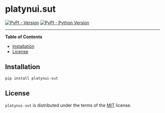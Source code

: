 # platynui.sut

[![PyPI - Version](https://img.shields.io/pypi/v/platynui-sut.svg)](https://pypi.org/project/platynui-sut)
[![PyPI - Python Version](https://img.shields.io/pypi/pyversions/platynui-sut.svg)](https://pypi.org/project/platynui-sut)

-----

**Table of Contents**

- [Installation](#installation)
- [License](#license)

## Installation

```console
pip install platynui-sut
```

## License

`platynui-sut` is distributed under the terms of the [MIT](https://spdx.org/licenses/MIT.html) license.
